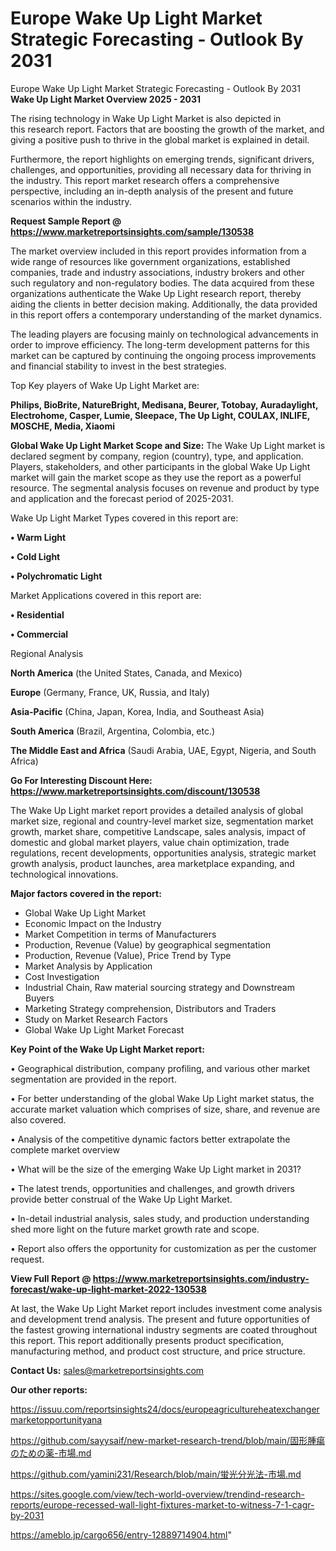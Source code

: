 # Europe Wake Up Light Market Strategic Forecasting - Outlook By 2031
Europe Wake Up Light Market Strategic Forecasting - Outlook By 2031
<Strong> Wake Up Light Market Overview 2025 - 2031</strong>

The rising technology in Wake Up Light Market is also depicted in this research report. Factors that are boosting the growth of the market, and giving a positive push to thrive in the global market is explained in detail.

Furthermore, the report highlights on emerging trends, significant drivers, challenges, and opportunities, providing all necessary data for thriving in the industry. This report market research offers a comprehensive perspective, including an in-depth analysis of the present and future scenarios within the industry.

<strong>Request Sample Report @ <a href=https://www.marketreportsinsights.com/sample/130538>https://www.marketreportsinsights.com/sample/130538</a></strong>

The market overview included in this report provides information from a wide range of resources like government organizations, established companies, trade and industry associations, industry brokers and other such regulatory and non-regulatory bodies. The data acquired from these organizations authenticate the Wake Up Light research report, thereby aiding the clients in better decision making. Additionally, the data provided in this report offers a contemporary understanding of the market dynamics.

The leading players are focusing mainly on technological advancements in order to improve efficiency. The long-term development patterns for this market can be captured by continuing the ongoing process improvements and financial stability to invest in the best strategies.

Top Key players of Wake Up Light Market are:

<strong>Philips, BioBrite, NatureBright, Medisana, Beurer, Totobay, Auradaylight, Electrohome, Casper, Lumie, Sleepace, The Up Light, COULAX, INLIFE, MOSCHE, Media, Xiaomi</strong>

<strong><b>Global Wake Up Light Market Scope and Size:</b></strong>
The Wake Up Light market is declared segment by company, region (country), type, and application. Players, stakeholders, and other participants in the global Wake Up Light market will gain the market scope as they use the report as a powerful resource. The segmental analysis focuses on revenue and product by type and application and the forecast period of 2025-2031.

Wake Up Light Market Types covered in this report are:

<strong>• Warm Light

• Cold Light

• Polychromatic Light</strong>

Market Applications covered in this report are:

<strong>• Residential

• Commercial</strong> 

Regional Analysis

<strong>North America</strong> (the United States, Canada, and Mexico)

<strong>Europe</strong> (Germany, France, UK, Russia, and Italy)

<strong>Asia-Pacific</strong> (China, Japan, Korea, India, and Southeast Asia)

<strong>South America</strong> (Brazil, Argentina, Colombia, etc.)

<strong>The Middle East and Africa</strong> (Saudi Arabia, UAE, Egypt, Nigeria, and South Africa)

<strong>Go For Interesting Discount Here: <a href=https://www.marketreportsinsights.com/discount/130538>https://www.marketreportsinsights.com/discount/130538</a></strong>

The Wake Up Light market report provides a detailed analysis of global market size, regional and country-level market size, segmentation market growth, market share, competitive Landscape, sales analysis, impact of domestic and global market players, value chain optimization, trade regulations, recent developments, opportunities analysis, strategic market growth analysis, product launches, area marketplace expanding, and technological innovations.

<strong><b>Major factors covered in the report:</b></strong>
<ul>
  <li>Global Wake Up Light Market </li>
  <li>Economic Impact on the Industry</li>
  <li>Market Competition in terms of Manufacturers</li>
  <li>Production, Revenue (Value) by geographical segmentation</li>
  <li>Production, Revenue (Value), Price Trend by Type</li>
  <li>Market Analysis by Application</li>
  <li>Cost Investigation</li>
  <li>Industrial Chain, Raw material sourcing strategy and Downstream Buyers</li>
  <li>Marketing Strategy comprehension, Distributors and Traders</li>
  <li>Study on Market Research Factors</li>
  <li>Global Wake Up Light Market Forecast</li>
</ul>

<strong><b>Key Point of the Wake Up Light Market report:</b></strong>

• Geographical distribution, company profiling, and various other market segmentation are provided in the report.

• For better understanding of the global Wake Up Light market status, the accurate market valuation which comprises of size, share, and revenue are also covered.

• Analysis of the competitive dynamic factors better extrapolate the complete market overview

• What will be the size of the emerging Wake Up Light market in 2031?

• The latest trends, opportunities and challenges, and growth drivers provide better construal of the Wake Up Light Market.

• In-detail industrial analysis, sales study, and production understanding shed more light on the future market growth rate and scope.

• Report also offers the opportunity for customization as per the customer request.

<strong><b>View Full Report @ <a href=https://www.marketreportsinsights.com/industry-forecast/wake-up-light-market-2022-130538>https://www.marketreportsinsights.com/industry-forecast/wake-up-light-market-2022-130538</a></b></strong>


At last, the Wake Up Light Market report includes investment come analysis and development trend analysis. The present and future opportunities of the fastest growing international industry segments are coated throughout this report. This report additionally presents product specification, manufacturing method, and product cost structure, and price structure.

<strong>Contact Us:</strong>
sales@marketreportsinsights.com

<strong>Our other reports:</strong>

<a href=https://issuu.com/reportsinsights24/docs/europeagricultureheatexchangermarketopportunityana>https://issuu.com/reportsinsights24/docs/europeagricultureheatexchangermarketopportunityana</a>

<a href=https://github.com/sayysaif/new-market-research-trend/blob/main/固形腫瘍のための薬-市場.md>https://github.com/sayysaif/new-market-research-trend/blob/main/固形腫瘍のための薬-市場.md</a>

<a href=https://github.com/yamini231/Research/blob/main/蛍光分光法-市場.md>https://github.com/yamini231/Research/blob/main/蛍光分光法-市場.md</a>

<a href=https://sites.google.com/view/tech-world-overview/trendind-research-reports/europe-recessed-wall-light-fixtures-market-to-witness-7-1-cagr-by-2031>https://sites.google.com/view/tech-world-overview/trendind-research-reports/europe-recessed-wall-light-fixtures-market-to-witness-7-1-cagr-by-2031</a>

<a href=https://ameblo.jp/cargo656/entry-12889714904.html>https://ameblo.jp/cargo656/entry-12889714904.html</a>"
